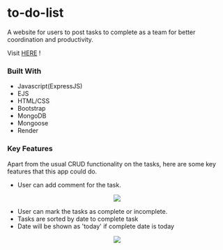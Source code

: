 # to-do-list

A website for users to post tasks to complete as a team for better coordination and productivity.

Visit [HERE](https://my-to-do-list.onrender.com/) !


### Built With
* Javascript(ExpressJS)
* EJS
* HTML/CSS 
* Bootstrap
* MongoDB
* Mongoose
* Render

### Key Features
Apart from the usual CRUD functionality on the tasks, here are some key features that this app could do.

* User can add comment for the task.
<p top-margin="100px" align="center">
  <img src="https://user-images.githubusercontent.com/113081975/199219364-f570851d-c0a2-446b-83d4-426332519018.png"/>
</p>


* User can mark the tasks as complete or incomplete.
* Tasks are sorted by date to complete task 
* Date will be shown as 'today' if complete date is today
<p align="center">
  <img src="https://user-images.githubusercontent.com/113081975/199219520-373fdda7-7053-4301-839a-3289b01a361f.png"/>
</p>



